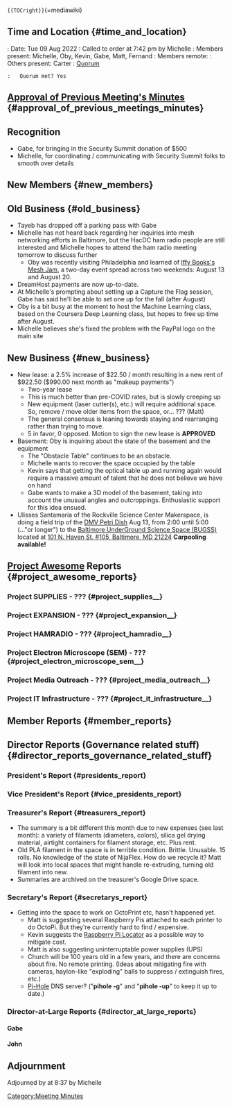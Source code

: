 `{{TOCright}}`{=mediawiki}

## Time and Location {#time_and_location}

:   Date: Tue 09 Aug 2022
:   Called to order at 7:42 pm by Michelle
:   Members present: Michelle, Oby, Kevin, Gabe, Matt, Fernand
:   Members remote:
:   Others present: Carter
:   [Quorum](Quorum)

    :   Quorum met? Yes

## [Approval of Previous Meeting's Minutes](Regular_Member_Meeting_2022_07_12) {#approval_of_previous_meetings_minutes}

## Recognition

-   Gabe, for bringing in the Security Summit donation of \$500
-   Michelle, for coordinating / communicating with Security Summit
    folks to smooth over details

## New Members {#new_members}

## Old Business {#old_business}

-   Tayeb has dropped off a parking pass with Gabe
-   Michelle has not heard back regarding her inquiries into mesh
    networking efforts in Baltimore, but the HacDC ham radio people are
    still interested and Michelle hopes to attend the ham radio meeting
    tomorrow to discuss further
    -   Oby was recently visiting Philadelphia and learned of [Iffy
        Books's Mesh Jam](https://iffybooks.net/event/mesh-jam-day-1/),
        a two-day event spread across two weekends: August 13 and August
        20.
-   DreamHost payments are now up-to-date.
-   At Michelle's prompting about setting up a Capture the Flag session,
    Gabe has said he'll be able to set one up for the fall (after
    August)
-   Oby is a bit busy at the moment to host the Machine Learning class,
    based on the Coursera Deep Learning class, but hopes to free up time
    after August.
-   Michelle believes she's fixed the problem with the PayPal logo on
    the main site

## New Business {#new_business}

-   New lease: a 2.5% increase of \$22.50 / month resulting in a new
    rent of \$922.50 (\$990.00 next month as "makeup payments")
    -   Two-year lease
    -   This is much better than pre-COVID rates, but is slowly creeping
        up
    -   New equipment (laser cutter(s), etc.) will require additional
        space. So, remove / move older items from the space, or... ???
        (Matt)
    -   The general consensus is leaning towards staying and rearranging
        rather than trying to move.
    -   5 in favor, 0 opposed. Motion to sign the new lease is
        **APPROVED**
-   Basement: Oby is inquiring about the state of the basement and the
    equipment
    -   The "Obstacle Table" continues to be an obstacle.
    -   Michelle wants to recover the space occupied by the table
    -   Kevin says that getting the optical table up and running again
        would require a massive amount of talent that he does not
        believe we have on hand
    -   Gabe wants to make a 3D model of the basement, taking into
        account the unusual angles and outcroppings. Enthusiastic
        support for this idea ensued.
-   Ulisses Santamaria of the Rockville Science Center Makerspace, is
    doing a field trip of the [DMV Petri
    Dish](https://github.com/DMV-Petri-Dish) Aug 13, from 2:00 until
    5:00 (..."or longer") to the [Baltimore UnderGround Science Space
    (BUGSS)](https://bugssonline.org/) located at [101 N. Haven St.
    #105, Baltimore, MD
    21224](https://www.openstreetmap.org/way/336204256) **Carpooling
    available!**

## [Project Awesome](:Category:Project_Awesome) Reports {#project_awesome_reports}

### Project SUPPLIES - ??? {#project_supplies__}

### Project EXPANSION - ??? {#project_expansion__}

### Project HAMRADIO - ??? {#project_hamradio__}

### Project Electron Microscope (SEM) - ??? {#project_electron_microscope_sem__}

### Project Media Outreach - ??? {#project_media_outreach__}

### Project IT Infrastructure - ??? {#project_it_infrastructure__}

## Member Reports {#member_reports}

## Director Reports (Governance related stuff) {#director_reports_governance_related_stuff}

### President's Report {#presidents_report}

### Vice President's Report {#vice_presidents_report}

### Treasurer's Report {#treasurers_report}

-   The summary is a bit different this month due to new expenses (see
    last month): a variety of filaments (diameters, colors), silica gel
    drying material, airtight containers for filament storage, etc. Plus
    rent.
-   Old PLA filament in the space is in terrible condition. Brittle.
    Unusable. 15 rolls. No knowledge of the state of NijaFlex. How do we
    recycle it? Matt will look into local spaces that might handle
    re-extruding, turning old filament into new.
-   Summaries are archived on the treasurer's Google Drive space.

### Secretary's Report {#secretarys_report}

-   Getting into the space to work on OctoPrint etc, hasn't happened
    yet.
    -   Matt is suggesting several Raspberry Pis attached to each
        printer to do OctoPi. But they're currently hard to find /
        expensive.
    -   Kevin suggests the [Raspberry Pi
        Locator](https://rpilocator.com/) as a possible way to mitigate
        cost.
    -   Matt is also suggesting uninterruptable power supplies (UPS)
    -   Church will be 100 years old in a few years, and there are
        concerns about fire. No remote printing. (Ideas about mitigating
        fire with cameras, haylon-like "exploding" balls to suppress /
        extinguish fires, etc.)
    -   [Pi-Hole](https://pi-hole.net/) DNS server? ("**pihole -g**" and
        "**pihole -up**" to keep it up to date.)

### Director-at-Large Reports {#director_at_large_reports}

#### Gabe

#### John

## Adjournment

Adjourned by at 8:37 by Michelle

[Category:Meeting Minutes](Category:Meeting_Minutes)
